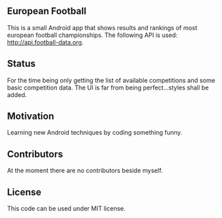 ## European Football

This is a small Android app that shows results and rankings of most european football championships.
The following API is used: http://api.football-data.org.

## Status

For the time being only getting the list of available competitions and some basic competition data.
The UI is far from being perfect...styles shall be added.

## Motivation

Learning new Android techniques by coding something funny.

## Contributors

At the moment there are no contributors beside myself.

## License

This code can be used under MIT license.

